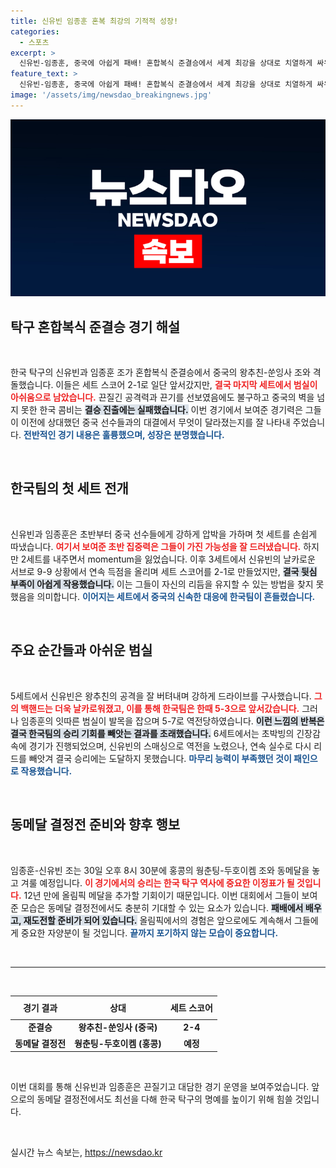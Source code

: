 ```yaml
---
title: 신유빈 임종훈 혼복 최강의 기적적 성장!
categories:
  - 스포츠
excerpt: >
  신유빈-임종훈, 중국에 아쉽게 패배! 혼합복식 준결승에서 세계 최강을 상대로 치열하게 싸우며 세트 스코어 2-1 리드했지만 결국 범실로 패전. 동메달 결정전에서 12년 만의 메달을 노린다!
feature_text: >
  신유빈-임종훈, 중국에 아쉽게 패배! 혼합복식 준결승에서 세계 최강을 상대로 치열하게 싸우며 세트 스코어 2-1 리드했지만 결국 범실로 패전. 동메달 결정전에서 12년 만의 메달을 노린다!
image: '/assets/img/newsdao_breakingnews.jpg'
---
```


<p><img src="/assets/img/newsdao_breakingnews.jpg" alt="implanttips 속보" /></p>

<h2 data-ke-size="size26">탁구 혼합복식 준결승 경기 해설</h2>

<p data-ke-size="size16">&nbsp;</p>

<p data-ke-size="size16">한국 탁구의 신유빈과 임종훈 조가 혼합복식 준결승에서 중국의 왕추친-쑨잉사 조와 격돌했습니다. 이들은 세트 스코어 2-1로 일단 앞서갔지만, <b><span style="color: #ee2323;">결국 마지막 세트에서 범실이 아쉬움으로 남았습니다.</span></b> 끈질긴 공격력과 끈기를 선보였음에도 불구하고 중국의 벽을 넘지 못한 한국 콤비는 <b><span style="background-color: #21538527;">결승 진출에는 실패했습니다.</span></b> 이번 경기에서 보여준 경기력은 그들이 이전에 상대했던 중국 선수들과의 대결에서 무엇이 달라졌는지를 잘 나타내 주었습니다. <b><span style="color: #1a5490;">전반적인 경기 내용은 훌륭했으며, 성장은 분명했습니다.</span></b></p>

<p data-ke-size="size16">&nbsp;</p>

<h2 data-ke-size="size26">한국팀의 첫 세트 전개</h2>

<p data-ke-size="size16">&nbsp;</p>

<p data-ke-size="size16">신유빈과 임종훈은 초반부터 중국 선수들에게 강하게 압박을 가하며 첫 세트를 손쉽게 따냈습니다. <b><span style="color: #ee2323;">여기서 보여준 초반 집중력은 그들이 가진 가능성을 잘 드러냈습니다.</span></b> 하지만 2세트를 내주면서 momentum을 잃었습니다. 이후 3세트에서 신유빈의 날카로운 서브로 9-9 상황에서 연속 득점을 올리며 세트 스코어를 2-1로 만들었지만, <b><span style="background-color: #21538527;">결국 뒷심 부족이 아쉽게 작용했습니다.</span></b> 이는 그들이 자신의 리듬을 유지할 수 있는 방법을 찾지 못했음을 의미합니다. <b><span style="color: #1a5490;">이어지는 세트에서 중국의 신속한 대응에 한국팀이 흔들렸습니다.</span></b></p>

<p data-ke-size="size16">&nbsp;</p>

<h2 data-ke-size="size26">주요 순간들과 아쉬운 범실</h2>

<p data-ke-size="size16">&nbsp;</p>

<p data-ke-size="size16">5세트에서 신유빈은 왕추친의 공격을 잘 버텨내며 강하게 드라이브를 구사했습니다. <b><span style="color: #ee2323;">그의 백핸드는 더욱 날카로워졌고, 이를 통해 한국팀은 한때 5-3으로 앞서갔습니다.</span></b> 그러나 임종훈의 잇따른 범실이 발목을 잡으며 5-7로 역전당하였습니다. <b><span style="background-color: #21538527;">이런 느낌의 반복은 결국 한국팀의 승리 기회를 빼앗는 결과를 초래했습니다.</span></b> 6세트에서는 초박빙의 긴장감 속에 경기가 진행되었으며, 신유빈의 스매싱으로 역전을 노렸으나, 연속 실수로 다시 리드를 빼앗겨 결국 승리에는 도달하지 못했습니다. <b><span style="color: #1a5490;">마무리 능력이 부족했던 것이 패인으로 작용했습니다.</span></b></p>

<p data-ke-size="size16">&nbsp;</p>

<h2 data-ke-size="size26">동메달 결정전 준비와 향후 행보</h2>

<p data-ke-size="size16">&nbsp;</p>

<p data-ke-size="size16">임종훈-신유빈 조는 30일 오후 8시 30분에 홍콩의 웡춘팅-두호이켐 조와 동메달을 놓고 겨룰 예정입니다. <b><span style="color: #ee2323;">이 경기에서의 승리는 한국 탁구 역사에 중요한 이정표가 될 것입니다.</span></b> 12년 만에 올림픽 메달을 추가할 기회이기 때문입니다. 이번 대회에서 그들이 보여준 모습은 동메달 결정전에서도 충분히 기대할 수 있는 요소가 있습니다. <b><span style="background-color: #21538527;">패배에서 배우고, 재도전할 준비가 되어 있습니다.</span></b> 올림픽에서의 경험은 앞으로에도 계속해서 그들에게 중요한 자양분이 될 것입니다. <b><span style="color: #1a5490;">끝까지 포기하지 않는 모습이 중요합니다.</span></b></p>

<p data-ke-size="size16">&nbsp;</p> 

<hr/>

<p data-ke-size="size16">&nbsp;</p>

<table style="width: 100%; border-collapse: collapse;">
    <thead>
        <tr>
            <th style="text-align: center; height: 30px;"><b>경기 결과</b></th>
            <th style="text-align: center; height: 30px;"><b>상대</b></th>
            <th style="text-align: center; height: 30px;"><b>세트 스코어</b></th>
        </tr>
    </thead>
    <tbody>
        <tr>
            <td style="text-align: center; height: 17px;"><b>준결승</b></td>
            <td style="text-align: center; height: 17px;"><b>왕추친-쑨잉사 (중국)</b></td>
            <td style="text-align: center; height: 17px;"><b>2-4</b></td>
        </tr>
        <tr>
            <td style="text-align: center; height: 17px;"><b>동메달 결정전</b></td>
            <td style="text-align: center; height: 17px;"><b>웡춘팅-두호이켐 (홍콩)</b></td>
            <td style="text-align: center; height: 17px;"><b>예정</b></td>
        </tr>
    </tbody>
</table>

<p data-ke-size="size16">&nbsp;</p> 

<p data-ke-size="size16">이번 대회를 통해 신유빈과 임종훈은 끈질기고 대담한 경기 운영을 보여주었습니다. 앞으로의 동메달 결정전에서도 최선을 다해 한국 탁구의 명예를 높이기 위해 힘쓸 것입니다.</p> 

<p data-ke-size="size16">&nbsp;</p>
실시간 뉴스 속보는, <a href="https://newsdao.kr" rel="dofollow">https://newsdao.kr</a>


